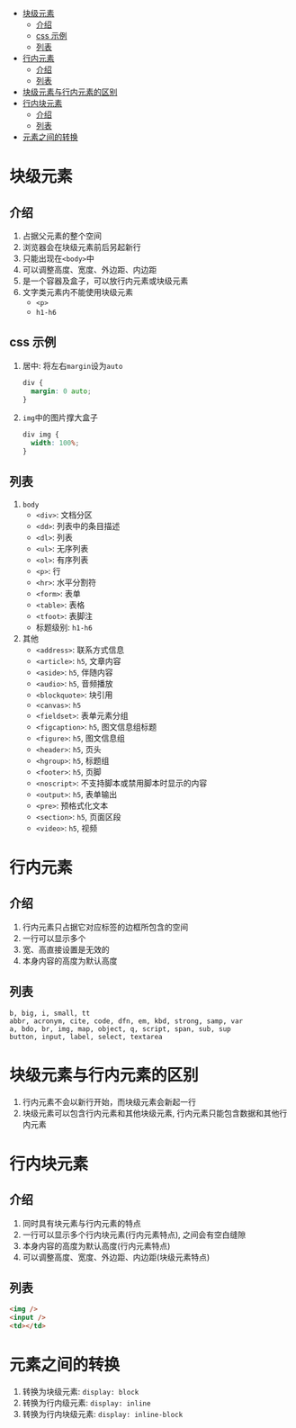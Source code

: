 - [块级元素](#块级元素)
  - [介绍](#介绍)
  - [css 示例](#css示例)
  - [列表](#列表)
- [行内元素](#行内元素)
  - [介绍](#介绍-1)
  - [列表](#列表-1)
- [块级元素与行内元素的区别](#块级元素与行内元素的区别)
- [行内块元素](#行内块元素)
  - [介绍](#介绍-2)
  - [列表](#列表-2)
- [元素之间的转换](#元素之间的转换)

# 块级元素

## 介绍

1. 占据父元素的整个空间
2. 浏览器会在块级元素前后另起新行
3. 只能出现在`<body>`中
4. 可以调整高度、宽度、外边距、内边距
5. 是一个容器及盒子，可以放行内元素或块级元素
6. 文字类元素内不能使用块级元素
   - `<p>`
   - `h1-h6`

## css 示例

1. 居中: 将左右`margin`设为`auto`
   ```css
   div {
     margin: 0 auto;
   }
   ```
2. `img`中的图片撑大盒子
   ```css
   div img {
     width: 100%;
   }
   ```

## 列表

1. `body`
   - `<div>`: 文档分区
   - `<dd>`: 列表中的条目描述
   - `<dl>`: 列表
   - `<ul>`: 无序列表
   - `<ol>`: 有序列表
   - `<p>`: 行
   - `<hr>`: 水平分割符
   - `<form>`: 表单
   - `<table>`: 表格
   - `<tfoot>`: 表脚注
   - 标题级别: `h1-h6`
2. 其他
   - `<address>`: 联系方式信息
   - `<article>`: `h5`, 文章内容
   - `<aside>`: `h5`, 伴随内容
   - `<audio>`: `h5`, 音频播放
   - `<blockquote>`: 块引用
   - `<canvas>`: `h5`
   - `<fieldset>`: 表单元素分组
   - `<figcaption>`: `h5`, 图文信息组标题
   - `<figure>`: `h5`, 图文信息组
   - `<header>`: `h5`, 页头
   - `<hgroup>`: `h5`, 标题组
   - `<footer>`: `h5`, 页脚
   - `<noscript>`: 不支持脚本或禁用脚本时显示的内容
   - `<output>`: `h5`, 表单输出
   - `<pre>`: 预格式化文本
   - `<section>`: `h5`, 页面区段
   - `<video>`: `h5`, 视频

# 行内元素

## 介绍

1. 行内元素只占据它对应标签的边框所包含的空间
2. 一行可以显示多个
3. 宽、高直接设置是无效的
4. 本身内容的高度为默认高度

## 列表

```
b, big, i, small, tt
abbr, acronym, cite, code, dfn, em, kbd, strong, samp, var
a, bdo, br, img, map, object, q, script, span, sub, sup
button, input, label, select, textarea
```

# 块级元素与行内元素的区别

1. 行内元素不会以新行开始，而块级元素会新起一行
2. 块级元素可以包含行内元素和其他块级元素, 行内元素只能包含数据和其他行内元素

# 行内块元素

## 介绍

1. 同时具有块元素与行内元素的特点
2. 一行可以显示多个行内块元素(行内元素特点), 之间会有空白缝隙
3. 本身内容的高度为默认高度(行内元素特点)
4. 可以调整高度、宽度、外边距、内边距(块级元素特点)

## 列表

```html
<img />
<input />
<td></td>
```

# 元素之间的转换

1. 转换为块级元素: `display: block`
2. 转换为行内级元素: `display: inline`
3. 转换为行内块级元素: `display: inline-block`
